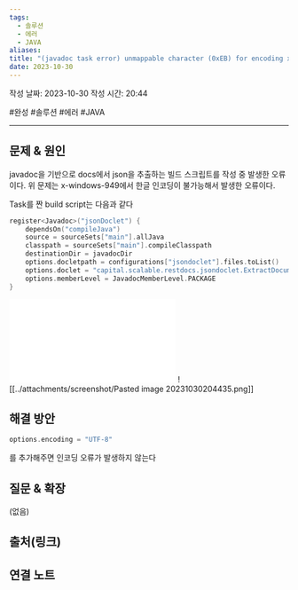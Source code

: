 ```yaml
---
tags:
  - 솔루션
  - 에러
  - JAVA
aliases: 
title: "(javadoc task error) unmappable character (0xEB) for encoding x-windows-949"
date: 2023-10-30
---
```

작성 날짜: 2023-10-30
작성 시간: 20:44

#완성 #솔루션 #에러 #JAVA 


----

## 문제 & 원인

javadoc을 기반으로 docs에서 json을 추출하는 빌드 스크립트를 작성 중 발생한 오류이다.
위 문제는 x-windows-949에서 한글 인코딩이 불가능해서 발생한 오류이다.

Task를 짠 build script는 다음과 같다

```kotlin
register<Javadoc>("jsonDoclet") {  
    dependsOn("compileJava")  
    source = sourceSets["main"].allJava  
    classpath = sourceSets["main"].compileClasspath  
    destinationDir = javadocDir  
    options.docletpath = configurations["jsondoclet"].files.toList()  
    options.doclet = "capital.scalable.restdocs.jsondoclet.ExtractDocumentationAsJsonDoclet"  
    options.memberLevel = JavadocMemberLevel.PACKAGE  
}
```


![Pasted image 20231030204409.png|700](Pasted%20image%2020231030204409.png%7C700.md)
![[../attachments/screenshot/Pasted image 20231030204435.png]]
## 해결 방안
```kotlin
options.encoding = "UTF-8"  
```
를 추가해주면 인코딩 오류가 발생하지 않는다
## 질문 & 확장

(없음)

## 출처(링크)


## 연결 노트
